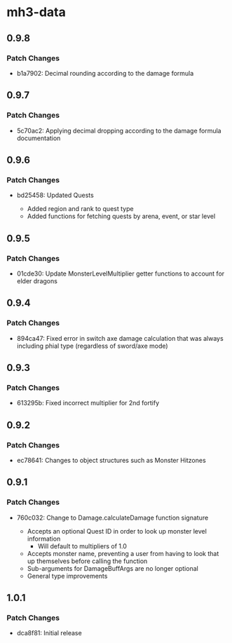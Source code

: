 # mh3-data

## 0.9.8

### Patch Changes

- b1a7902: Decimal rounding according to the damage formula

## 0.9.7

### Patch Changes

- 5c70ac2: Applying decimal dropping according to the damage formula documentation

## 0.9.6

### Patch Changes

- bd25458: Updated Quests

  - Added region and rank to quest type
  - Added functions for fetching quests by arena, event, or star level

## 0.9.5

### Patch Changes

- 01cde30: Update MonsterLevelMultiplier getter functions to account for elder dragons

## 0.9.4

### Patch Changes

- 894ca47: Fixed error in switch axe damage calculation that was always including phial type (regardless of sword/axe mode)

## 0.9.3

### Patch Changes

- 613295b: Fixed incorrect multiplier for 2nd fortify

## 0.9.2

### Patch Changes

- ec78641: Changes to object structures such as Monster Hitzones

## 0.9.1

### Patch Changes

- 760c032: Change to Damage.calculateDamage function signature

  - Accepts an optional Quest ID in order to look up monster level information
    - Will default to multipliers of 1.0
  - Accepts monster name, preventing a user from having to look that up themselves before calling the function
  - Sub-arguments for DamageBuffArgs are no longer optional
  - General type improvements

## 1.0.1

### Patch Changes

- dca8f81: Initial release

